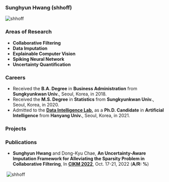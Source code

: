 ### Sunghyun Hwang (shhoff)

<p align="left"> <img src="https://komarev.com/ghpvc/?username=shhoff" alt="shhoff" /> </p>

### Areas of Research
- **Collaborative Filtering**
- **Data Imputation**
- **Explainable Computer Vision**
- **Spiking Neural Network**
- **Uncertainty Quantification**

### Careers
- Received the **B.A. Degree** in **Business Administration** from **Sungkyunkwan Univ.**, Seoul, Korea, in 2018.
- Received the **M.S. Degree** in **Statistics** from **Sungkyunkwan Univ.**, Seoul, Korea, in 2020.
- Admitted to the [**Data Intelligence Lab.**](https://dilab.hanyang.ac.kr) as a **Ph.D. Candidate** in **Artificial Intelligence** from **Hanyang Univ.**, Seoul, Korea, in 2021.

### Projects

### Publications
- **Sunghyun Hwang** and Dong-Kyu Chae, **An Uncertainty-Aware Imputation Framework for Alleviating the Sparsity Problem in Collaborative Filtering**, In [**CIKM 2022**](https://www.cikm2022.org), Oct. 17-21, 2022 (**A/R: %**)

<p>&nbsp;<img align="center" src="https://github-readme-stats.vercel.app/api?username=shhoff&show_icons=true" alt="shhoff" /></p>
